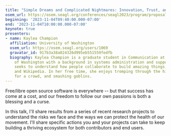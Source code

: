 ```yaml
---
title: "Simple Dreams and Complicated Nightmares: Innovation, Trust, and Risk in FLOSS"
osem_url: https://osem.seagl.org/conferences/seagl2023/program/proposals/1014
beginning: '2023-11-04T09:40:00.000-07:00'
end: '2023-11-04T10:00:00.000-07:00'
keynote: true
presenters:
- name: Kaylea Champion
  affiliation: University of Washington
  osem_url: https://osem.seagl.org/users/1069
  gravatar_id: 917b3a38a024326d995eb551559fedfb
  biography: Kaylea Champion is a graduate student in Communication at the University
    of Washington with a background in systems administration and support. Her research
    seeks to understand how people collaborate to build amazing things, like GNU/Linux
    and Wikipedia. In her free time, she enjoys tromping through the hills, cooking
    for a crowd, and smashing goblins.
---
```


Free/libre open source software is everywhere -- but that success has come at a cost, and our freedom to follow our own passions is both a blessing and a curse.

In this talk, I'll share results from a series of recent research projects to understand the risks we face and the ways we can protect the health of our movement. I'll share specific actions you and your projects can take to keep building a thriving ecosystem for both contributors and end users.
